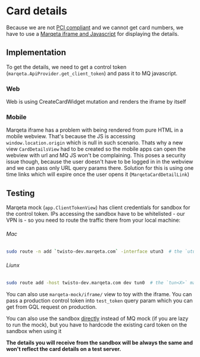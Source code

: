 # Card details

Because we are not [PCI compliant](https://www.investopedia.com/terms/p/pci-compliance.asp) and we cannot get card numbers, we have to use a [Marqeta iframe and Javascript](https://www.marqeta.com/docs/developer-guides/using-marqeta-js#_tutorial) for displaying the details.

## Implementation

To get the details, we need to get a control token (`marqeta.ApiProvider.get_client_token`) and pass it to MQ javascript.

### Web

Web is using CreateCardWidget mutation and renders the iframe by itself

### Mobile

Marqeta iframe has a problem with being rendered from pure HTML in a mobile webview. That's because the JS is accessing `window.location.origin` which is null in such scenario.
Thats why a new view `CardDetailsView` had to be created so the mobile apps can open the webview with url and MQ JS won't be complaining.
This poses a security issue though, because the user doesn't have to be logged in in the webview and we can pass only URL query params there.
Solution for this is using one time links which will expire once the user opens it (`MarqetaCardDetailLink`)

## Testing

Marqeta mock (`app.ClientTokenView`) has client credentials for sandbox for the control token. IPs accessing the sandbox have to be whitelisted - our VPN is - so you need to route the traffic there from your local machine:

###### Mac

```bash
sudo route -n add `twisto-dev.marqeta.com` -interface utun3  # the `utun<X>` may differ on your machine, its your VPN interface
```

###### Liunx

```bash
sudo route add -host twisto-dev.marqeta.com dev tun0  # the `tun<X>` may differ on your machine, its your VPN interface
```

You can also use `marqeta-mock/iframe/` view to toy with the iframe. You can pass a production control token into `test_token` query param which you can get from GQL request on production.

You can also use the sandbox [directly](./guides/sandbox.md) instead of MQ mock (if you are lazy to run the mock), but you have to hardcode the existing card token on the sandbox when using it

**The details you will receive from the sandbox will be always the same and won't reflect the card details on a test server.**
